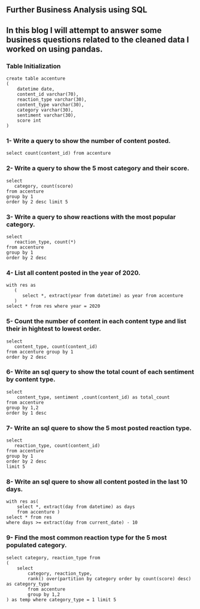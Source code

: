 ## Further Business Analysis using SQL

## In this blog I will attempt to answer some business questions related to the cleaned data I worked on using pandas. 

### Table Initialization
```
create table accenture
(
	datetime date,
	content_id varchar(70),
	reaction_type varchar(30),
	content_type varchar(30),
	category varchar(30),
	sentiment varchar(30),
	score int
)
```
### 1- Write a query to show the number of content posted.
```
select count(content_id) from accenture
```
### 2- Write a query to show the 5 most category and their score.
```
select
   category, count(score)
from accenture
group by 1
order by 2 desc limit 5
```
### 3- Write a query to show reactions with the most popular category.
```
select
   reaction_type, count(*)
from accenture
group by 1
order by 2 desc
```
### 4- List all content posted in the year of 2020.
```
with res as
   (
      select *, extract(year from datetime) as year from accenture
   )
select * from res where year = 2020
```
### 5- Count the number of content in each content type and list their in hightest to lowest order.
```
select
   content_type, count(content_id) 
from accenture group by 1
order by 2 desc
```
### 6- Write an sql query to show the total count of each sentiment by content type.
```
select
    content_type, sentiment ,count(content_id) as total_count 
from accenture
group by 1,2
order by 1 desc

```
### 7- Write an sql quere to show the 5 most posted reaction type.
```
select
   reaction_type, count(content_id) 
from accenture
group by 1
order by 2 desc
limit 5

```
### 8- Write an sql quere to show all content posted in the last 10 days.
```
with res as(
	select *, extract(day from datetime) as days 
	from accenture )
select * from res
where days >= extract(day from current_date) - 10
```
### 9- Find the most common reaction type for the 5 most populated category.
```
select category, reaction_type from
(
	select
		category, reaction_type,
		rank() over(partition by category order by count(score) desc) as category_type
		from accenture
		group by 1,2
) as temp where category_type = 1 limit 5
```



















   
